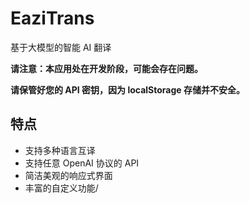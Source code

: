 # EaziTrans
基于大模型的智能 AI 翻译

**请注意：本应用处在开发阶段，可能会存在问题。**

**请保管好您的 API 密钥，因为 localStorage 存储并不安全。**
## 特点
- 支持多种语言互译
- 支持任意 OpenAI 协议的 API
- 简洁美观的响应式界面
- 丰富的自定义功能/